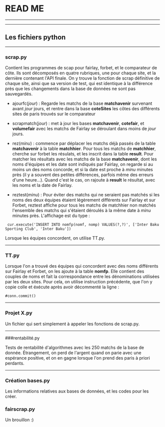 # READ ME

----------


----------

## Les fichiers python


----------


### scrap.py

Contient les programmes de scap pour fairlay, forbet, et le comparateur de côte. Ils sont décomposés en quatre rubriques, une pour chaque site, et la dernière contenant l'API finale. On y trouve la fonction de scrap définitive de chaque site, ainsi que sa version de test, qui est identique à la différence près que les changements dans la base de données ne sont pas sauvegardés.

 - ajourfc(*jour*) : Regarde les matchs de la base **matchavenir** survenant avant *jour* jours, et rentre dans la base **coteSites** les côtes des différents sites de paris trouvés sur le comparateur

 - scrapmatch(*jour*) : met à jour les bases **matchavenir**, **cotefair**, et **volumefair** avec les matchs de Fairlay se déroulant dans moins de *jour* jours.
 
 - rez(*minu*) : commence par déplacer les matchs déjà passés de la table **matchavenir** à la table **matchhier**. Pour tous les matchs de **matchhier**, cherche sur forbet les résulats, et les inscrit dans la table **result**. Pour matcher les résultats avec les matchs de la base **matchavenir**, dont les noms d'équipes et les date sont indiqués par Fairlay, on regarde si au moins un des noms concorde, et si la date est proche à *minu* minutes près (il y a souvent des petites différences, parfois même des erreurs d'une heure...). Quand c'est le cas, on rajoute à **result** le résultat, avec les noms et la date de Fairlay.
 
 - reztest(*minu*) : Pour éviter des matchs qui ne seraient pas matchés si les noms des deux équipes étaient légèrement différents sur Fairlay et sur Forbet, reztest affiche pour tous les matchs de matchhier non matchés l'ensemble des matchs qui s'étaient déroulés à la même date à *minu* minutes près. L'affichage est du type : 
```
 cur.execute('INSERT INTO nomfp(nomf, nomp) VALUES(?,?)', ['Inter Baku Sporting Club', 'Inter Baku'])
```

Lorsque les équipes concordent, on utilise TT.py.


----------
### TT.py

Lorsque l'on a trouvé des équipes qui concordent avec des noms différents sur Fairlay et Forbet, on les ajoute à la table **nomfp**. Elle contient des couples de noms et fait la correspondance entre les dénominations utilisées par les deux sites. Pour cela, on utilise instruction précédente, que l'on y copie colle et éxécute après avoir décommenté la ligne : 
 ```
 #conn.commit()
```

----------


### Projet X.py

Un fichier qui sert simplement à appeler les fonctions de scrap.py.


----------


###rentabilité.py

Tests de rentabilité d'algorithmes avec les 250 matchs de la base de donnée. Étrangement, on perd de l'argent quand on parie avec une espérance positive, et on en gagne lorsque l'on prend des paris à priori perdants. 


----------


### Création bases.py

Les informations relatives aux bases de données, et les codes pour les créer. 

### fairscrap.py

Un brouillon :)
